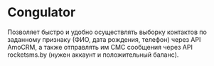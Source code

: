 # Congulator

Позволяет быстро и удобно осуществлять выборку контактов по заданному признаку (ФИО, дата рождения, телефон) через API AmoCRM, а также отправлять им СМС сообщения через API rocketsms.by (нужен аккаунт и положительный баланс).
